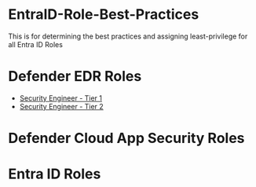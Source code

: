 # EntraID-Role-Best-Practices
This is for determining the best practices and assigning least-privilege for all Entra ID Roles

# Defender EDR Roles
* [Security Engineer - Tier 1](https://github.com/CHAS-Health/EntraID-Role-Best-Practices/blob/e20dcf7b0eee8d6b48dc0704cc92dcfb005807cb/Security%20Engineer%20-%20Tier%201.md#)
* [Security Engineer - Tier 2](https://github.com/CHAS-Health/EntraID-Role-Best-Practices/blob/b7603e777eefb4983bcd673156e51f0c0e493c45/Security%20Engineer%20-%20Tier%202.md)

# Defender Cloud App Security Roles


# Entra ID Roles
